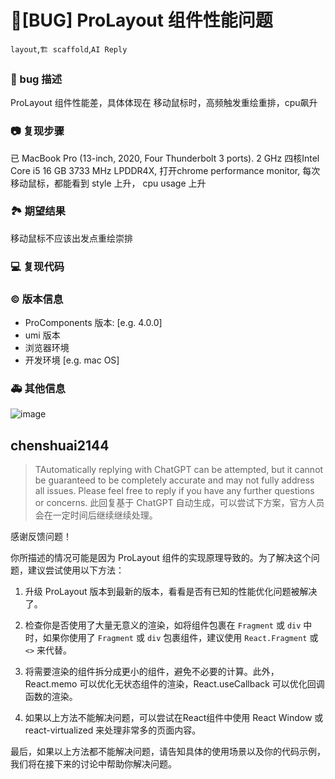 # 🐛[BUG] ProLayout 组件性能问题

`layout`,`🏗 scaffold`,`AI Reply`

### 🐛 bug 描述

ProLayout 组件性能差，具体体现在 移动鼠标时，高频触发重绘重排，cpu飙升

### 📷 复现步骤

已 MacBook Pro (13-inch, 2020, Four Thunderbolt 3 ports). 2 GHz 四核Intel Core i5 16 GB 3733 MHz LPDDR4X,
打开chrome performance monitor, 每次移动鼠标，都能看到 style 上升， cpu usage 上升

### 🏞 期望结果

移动鼠标不应该出发点重绘崇排

### 💻 复现代码

<!--
提供可复现的代码，仓库，或线上示例
-->

### © 版本信息

- ProComponents 版本: [e.g. 4.0.0]
- umi 版本
- 浏览器环境
- 开发环境 [e.g. mac OS]

### 🚑 其他信息

![image](https://user-images.githubusercontent.com/29672107/122670354-454f9180-d1f4-11eb-9cb8-2cb027c1cc13.png)

## chenshuai2144

> TAutomatically replying with ChatGPT can be attempted, but it cannot be guaranteed to be completely accurate and may not fully address all issues. Please feel free to reply if you have any further questions or concerns.
> 此回复基于 ChatGPT 自动生成，可以尝试下方案，官方人员会在一定时间后继续继续处理。

感谢反馈问题！

你所描述的情况可能是因为 ProLayout 组件的实现原理导致的。为了解决这个问题，建议尝试使用以下方法：

1. 升级 ProLayout 版本到最新的版本，看看是否有已知的性能优化问题被解决了。

2. 检查你是否使用了大量无意义的渲染，如将组件包裹在 `Fragment` 或 `div` 中时，如果你使用了 `Fragment` 或 `div` 包裹组件，建议使用 `React.Fragment` 或 `<>` 来代替。

3. 将需要渲染的组件拆分成更小的组件，避免不必要的计算。此外，React.memo 可以优化无状态组件的渲染，React.useCallback 可以优化回调函数的渲染。

4. 如果以上方法不能解决问题，可以尝试在React组件中使用 React Window 或 react-virtualized 来处理非常多的页面内容。

最后，如果以上方法都不能解决问题，请告知具体的使用场景以及你的代码示例，我们将在接下来的讨论中帮助你解决问题。
